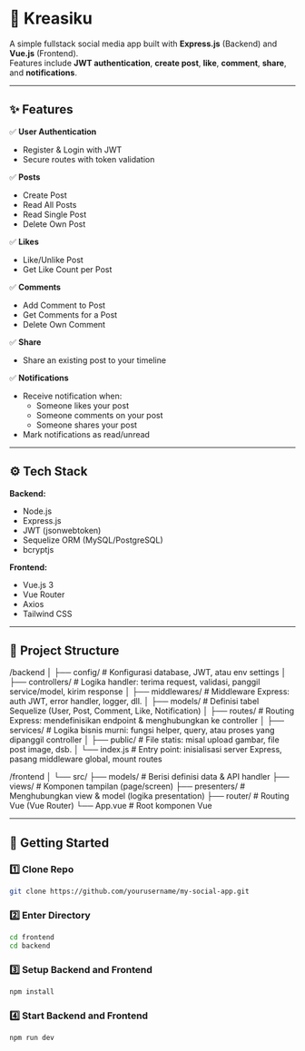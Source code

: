 # 🚀 Kreasiku

A simple fullstack social media app built with **Express.js** (Backend) and **Vue.js** (Frontend).  
Features include **JWT authentication**, **create post**, **like**, **comment**, **share**, and **notifications**.

---

## ✨ Features

✅ **User Authentication**
- Register & Login with JWT
- Secure routes with token validation

✅ **Posts**
- Create Post
- Read All Posts
- Read Single Post
- Delete Own Post

✅ **Likes**
- Like/Unlike Post
- Get Like Count per Post

✅ **Comments**
- Add Comment to Post
- Get Comments for a Post
- Delete Own Comment

✅ **Share**
- Share an existing post to your timeline

✅ **Notifications**
- Receive notification when:
  - Someone likes your post
  - Someone comments on your post
  - Someone shares your post
- Mark notifications as read/unread

---

## ⚙️ Tech Stack

**Backend:**  
- Node.js
- Express.js
- JWT (jsonwebtoken)
- Sequelize ORM (MySQL/PostgreSQL)
- bcryptjs

**Frontend:**  
- Vue.js 3
- Vue Router
- Axios
- Tailwind CSS

---
## 📁 Project Structure

/backend
│
├── config/          # Konfigurasi database, JWT, atau env settings
│
├── controllers/     # Logika handler: terima request, validasi, panggil service/model, kirim response
│
├── middlewares/     # Middleware Express: auth JWT, error handler, logger, dll.
│
├── models/          # Definisi tabel Sequelize (User, Post, Comment, Like, Notification)
│
├── routes/          # Routing Express: mendefinisikan endpoint & menghubungkan ke controller
│
├── services/        # Logika bisnis murni: fungsi helper, query, atau proses yang dipanggil controller
│
├── public/          # File statis: misal upload gambar, file post image, dsb.
│
└── index.js         # Entry point: inisialisasi server Express, pasang middleware global, mount routes

/frontend
│
└── src/
     ├── models/        # Berisi definisi data & API handler
     ├── views/         # Komponen tampilan (page/screen)
     ├── presenters/    # Menghubungkan view & model (logika presentation)
     ├── router/        # Routing Vue (Vue Router)
     └── App.vue        # Root komponen Vue

---

## 🚀 Getting Started

### 1️⃣ Clone Repo

```bash
git clone https://github.com/yourusername/my-social-app.git
```

### 2️⃣ Enter Directory

```bash
cd frontend
cd backend
```

### 3️⃣ Setup Backend and Frontend

```bash
npm install
```

### 4️⃣ Start Backend and Frontend

```bash
npm run dev
```





